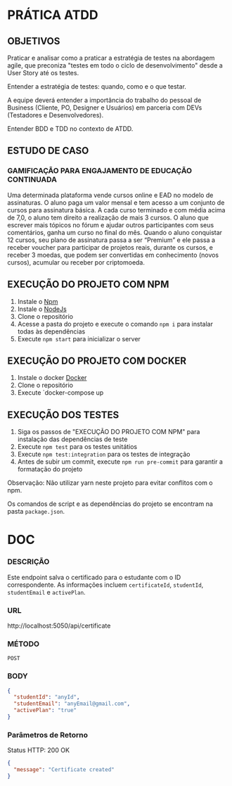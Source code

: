 # PRÁTICA ATDD

## OBJETIVOS

Praticar e analisar como a praticar a estratégia de testes na abordagem agile, que preconiza "testes em todo o ciclo de desenvolvimento" desde a User Story até os testes.

Entender a estratégia de testes: quando, como e o que testar.

A equipe deverá entender a importância do trabalho do pessoal de Business (Cliente, PO, Designer e Usuários) em parceria com DEVs (Testadores e Desenvolvedores).

Entender BDD e TDD no contexto de ATDD.

## ESTUDO DE CASO

### GAMIFICAÇÃO PARA ENGAJAMENTO DE EDUCAÇÃO CONTINUADA

Uma determinada plataforma vende cursos online e EAD no modelo de assinaturas. O aluno paga um valor mensal e tem acesso a um conjunto de cursos para assinatura básica. A cada curso terminado e com média acima de 7,0, o aluno tem direito a realização de mais 3 cursos. O aluno que escrever mais tópicos no fórum e ajudar outros participantes com seus comentários, ganha um curso no final do mês. Quando o aluno conquistar 12 cursos, seu plano de assinatura passa a ser “Premium” e ele passa a receber voucher para participar de projetos reais, durante os cursos, e receber 3 moedas, que podem ser convertidas em conhecimento (novos cursos), acumular ou receber por criptomoeda.

## EXECUÇÃO DO PROJETO COM NPM

1. Instale o [Npm](https://www.npmjs.com/)
2. Instale o [NodeJs](https://nodejs.org/en/)
3. Clone o repositório
4. Acesse a pasta do projeto e execute o comando `npm i` para instalar todas às dependências
5. Execute `npm start` para inicializar o server

## EXECUÇÃO DO PROJETO COM DOCKER

1. Instale o docker [Docker](https://docs.docker.com/?_gl=1*1i2xyt5*_ga*NDQyNjY0Mjg5LjE2ODUwNTEzNzU.*_ga_XJWPQMJYHQ*MTY4NTA1MTM3NS4xLjEuMTY4NTA1MTM3NS42MC4wLjA.)
2. Clone o repositório
3. Execute `docker-compose up

## EXECUÇÃO DOS TESTES

1. Siga os passos de "EXECUÇÃO DO PROJETO COM NPM" para instalação das dependências de teste
2. Execute `npm test` para os testes unitátios
3. Execute `npm test:integration` para os testes de integração
4. Antes de subir um commit, execute `npm run pre-commit` para garantir a formatação do projeto

Observação: Não utilizar yarn neste projeto para evitar conflitos com o npm.

Os comandos de script e as dependências do projeto se encontram na pasta `package.json`.

# DOC

### DESCRIÇÃO

Este endpoint salva o certificado para o estudante com o ID correspondente. As informações incluem `certificateId`, `studentId`, `studentEmail` e `activePlan`.

### URL

http://localhost:5050/api/certificate

### MÉTODO

`POST`

### BODY

```JSON
{
  "studentId": "anyId",
  "studentEmail": "anyEmail@gmail.com",
  "activePlan": "true"
}
```

### Parâmetros de Retorno

Status HTTP: 200 OK

```JSON
{
  "message": "Certificate created"
}
```
